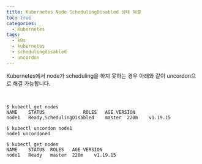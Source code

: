```yaml
---
title: Kubernetes Node SchedulingDisabled 상태 해결
toc: true
categories:
  - Kubernetes
tags:
  - k8s
  - kubernetes
  - schedulingdisabled
  - uncordon
---
```


Kubernetes에서 node가 scheduling을 하지 못하는 경우 아래와 같이 uncordon으로 해결 가능합니다.


 



```
$ kubectl get nodes
NAME	STATUS				ROLES	AGE	VERSION
node1	Ready,SchedulingDisabled	master	220m	v1.19.15

$ kubectl uncordon node1
node1 uncordoned

$ kubectl get nodes
NAME	STATUS	ROLES	AGE	VERSION
node1	Ready	master	220m	v1.19.15
```

 

